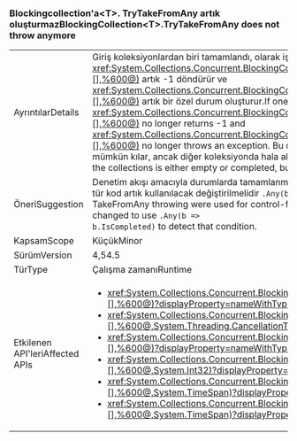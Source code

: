 ### <a name="blockingcollectionlttgttrytakefromany-does-not-throw-anymore"></a><span data-ttu-id="1ccff-101">Blockingcollection'a&lt;T&gt;. TryTakeFromAny artık oluşturmaz</span><span class="sxs-lookup"><span data-stu-id="1ccff-101">BlockingCollection&lt;T&gt;.TryTakeFromAny does not throw anymore</span></span>

|   |   |
|---|---|
|<span data-ttu-id="1ccff-102">Ayrıntılar</span><span class="sxs-lookup"><span data-stu-id="1ccff-102">Details</span></span>|<span data-ttu-id="1ccff-103">Giriş koleksiyonlardan biri tamamlandı, olarak işaretlenmişse <xref:System.Collections.Concurrent.BlockingCollection%601.TryTakeFromAny(System.Collections.Concurrent.BlockingCollection{%600}[],%600@)> artık -1 döndürür ve <xref:System.Collections.Concurrent.BlockingCollection%601.TakeFromAny(System.Collections.Concurrent.BlockingCollection{%600}[],%600@)> artık bir özel durum oluşturur.</span><span class="sxs-lookup"><span data-stu-id="1ccff-103">If one of the input collections is marked completed, <xref:System.Collections.Concurrent.BlockingCollection%601.TryTakeFromAny(System.Collections.Concurrent.BlockingCollection{%600}[],%600@)> no longer returns -1 and <xref:System.Collections.Concurrent.BlockingCollection%601.TakeFromAny(System.Collections.Concurrent.BlockingCollection{%600}[],%600@)> no longer throws an exception.</span></span> <span data-ttu-id="1ccff-104">Bu değişiklik, koleksiyonlardan biri boş veya tamamlanmış olduğunda koleksiyonlarla çalışmayı mümkün kılar, ancak diğer koleksiyonda hala alınabilecek öğeler bulunur.</span><span class="sxs-lookup"><span data-stu-id="1ccff-104">This change makes it possible to work with collections when one of the collections is either empty or completed, but the other collection still has items that can be retrieved.</span></span>|
|<span data-ttu-id="1ccff-105">Öneri</span><span class="sxs-lookup"><span data-stu-id="1ccff-105">Suggestion</span></span>|<span data-ttu-id="1ccff-106">Denetim akışı amacıyla durumlarda tamamlanmasını engelleyici bir koleksiyon, -1 veya TakeFromAny atma TryTakeFromAny kullanıldıysa, bu tür kod artık kullanılacak değiştirilmelidir <code>.Any(b =&gt; b.IsCompleted)</code> bu koşulunu algılamak için.</span><span class="sxs-lookup"><span data-stu-id="1ccff-106">If TryTakeFromAny returning -1 or TakeFromAny throwing were used for control-flow purposes in cases of a blocking collection being completed, such code should now be changed to use <code>.Any(b =&gt; b.IsCompleted)</code> to detect that condition.</span></span>|
|<span data-ttu-id="1ccff-107">Kapsam</span><span class="sxs-lookup"><span data-stu-id="1ccff-107">Scope</span></span>|<span data-ttu-id="1ccff-108">Küçük</span><span class="sxs-lookup"><span data-stu-id="1ccff-108">Minor</span></span>|
|<span data-ttu-id="1ccff-109">Sürüm</span><span class="sxs-lookup"><span data-stu-id="1ccff-109">Version</span></span>|<span data-ttu-id="1ccff-110">4,5</span><span class="sxs-lookup"><span data-stu-id="1ccff-110">4.5</span></span>|
|<span data-ttu-id="1ccff-111">Tür</span><span class="sxs-lookup"><span data-stu-id="1ccff-111">Type</span></span>|<span data-ttu-id="1ccff-112">Çalışma zamanı</span><span class="sxs-lookup"><span data-stu-id="1ccff-112">Runtime</span></span>|
|<span data-ttu-id="1ccff-113">Etkilenen API'leri</span><span class="sxs-lookup"><span data-stu-id="1ccff-113">Affected APIs</span></span>|<ul><li><xref:System.Collections.Concurrent.BlockingCollection%601.TakeFromAny(System.Collections.Concurrent.BlockingCollection{%600}[],%600@)?displayProperty=nameWithType></li><li><xref:System.Collections.Concurrent.BlockingCollection%601.TakeFromAny(System.Collections.Concurrent.BlockingCollection{%600}[],%600@,System.Threading.CancellationToken)?displayProperty=nameWithType></li><li><xref:System.Collections.Concurrent.BlockingCollection%601.TryTakeFromAny(System.Collections.Concurrent.BlockingCollection{%600}[],%600@)?displayProperty=nameWithType></li><li><xref:System.Collections.Concurrent.BlockingCollection%601.TryTakeFromAny(System.Collections.Concurrent.BlockingCollection{%600}[],%600@,System.Int32)?displayProperty=nameWithType></li><li><xref:System.Collections.Concurrent.BlockingCollection%601.TryTakeFromAny(System.Collections.Concurrent.BlockingCollection{%600}[],%600@,System.TimeSpan)?displayProperty=nameWithType></li><li><xref:System.Collections.Concurrent.BlockingCollection%601.TryTakeFromAny(System.Collections.Concurrent.BlockingCollection{%600}[],%600@,System.TimeSpan)?displayProperty=nameWithType></li></ul>|

